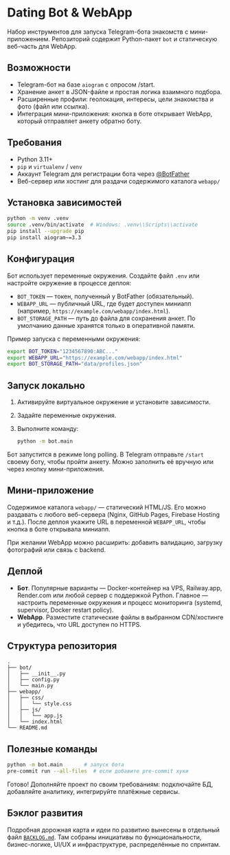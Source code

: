 # Dating Bot & WebApp

Набор инструментов для запуска Telegram-бота знакомств с мини-приложением. Репозиторий
содержит Python-пакет `bot` и статическую веб-часть для WebApp.

## Возможности

- Telegram-бот на базе `aiogram` с опросом /start.
- Хранение анкет в JSON-файле и простая логика взаимного подбора.
- Расширенные профили: геолокация, интересы, цели знакомства и фото (файл или ссылка).
- Интеграция мини-приложения: кнопка в боте открывает WebApp, который отправляет
  анкету обратно боту.

## Требования

- Python 3.11+
- `pip` и `virtualenv` / `venv`
- Аккаунт Telegram для регистрации бота через [@BotFather](https://t.me/BotFather)
- Веб-сервер или хостинг для раздачи содержимого каталога `webapp/`

## Установка зависимостей

```bash
python -m venv .venv
source .venv/bin/activate  # Windows: .venv\\Scripts\\activate
pip install --upgrade pip
pip install aiogram~=3.3
```

## Конфигурация

Бот использует переменные окружения. Создайте файл `.env` или настройте окружение
в процессе деплоя:

- `BOT_TOKEN` — токен, полученный у BotFather (обязательный).
- `WEBAPP_URL` — публичный URL, где будет доступен миниапп (например,
  `https://example.com/webapp/index.html`).
- `BOT_STORAGE_PATH` — путь до файла для сохранения анкет. По умолчанию данные
  хранятся только в оперативной памяти.

Пример запуска с переменными окружения:

```bash
export BOT_TOKEN="1234567890:ABC..."
export WEBAPP_URL="https://example.com/webapp/index.html"
export BOT_STORAGE_PATH="data/profiles.json"
```

## Запуск локально

1. Активируйте виртуальное окружение и установите зависимости.
2. Задайте переменные окружения.
3. Выполните команду:

   ```bash
   python -m bot.main
   ```

Бот запустится в режиме long polling. В Telegram отправьте `/start` своему боту,
чтобы пройти анкету. Можно заполнить её вручную или через кнопку мини-приложения.

## Мини-приложение

Содержимое каталога `webapp/` — статический HTML/JS. Его можно раздавать с любого
веб-сервера (Nginx, GitHub Pages, Firebase Hosting и т.д.). После деплоя укажите URL
в переменной `WEBAPP_URL`, чтобы кнопка в боте открывала миниапп.

При желании WebApp можно расширить: добавить валидацию, загрузку фотографий или
связь с backend.

## Деплой

- **Бот**. Популярные варианты — Docker-контейнер на VPS, Railway.app, Render.com
  или любой сервер с поддержкой Python. Главное — настроить переменные окружения
  и процесс мониторинга (systemd, supervisor, Docker restart policy).
- **WebApp**. Разместите статические файлы в выбранном CDN/хостинге и убедитесь,
  что URL доступен по HTTPS.

## Структура репозитория

```
.
├── bot/
│   ├── __init__.py
│   ├── config.py
│   └── main.py
├── webapp/
│   ├── css/
│   │   └── style.css
│   ├── js/
│   │   └── app.js
│   └── index.html
└── README.md
```

## Полезные команды

```bash
python -m bot.main       # запуск бота
pre-commit run --all-files  # если добавите pre-commit хуки
```

Готово! Дополняйте проект по своим требованиям: подключайте БД, добавляйте
аналитику, интегрируйте платёжные сервисы.


## Бэклог развития

Подробная дорожная карта и идеи по развитию вынесены в отдельный файл
[`BACKLOG.md`](./BACKLOG.md). Там собраны инициативы по функциональности,
бизнес-логике, UI/UX и инфраструктуре, распределённые по спринтам.
